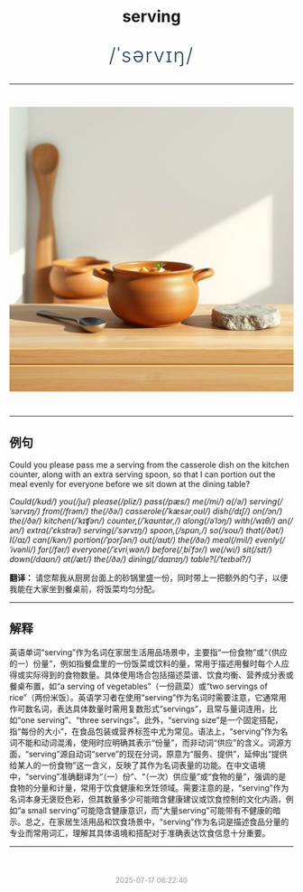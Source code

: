 <div align="center">

# serving

<div style="margin: 30px 0;">
<h1 style="font-size: 2.5em; font-weight: 300; letter-spacing: 2px; margin: 0; color: #2c3e50;">
/ˈsərvɪŋ/
</h1>
</div>

</div>

---

<div align="center" style="margin: 40px 0;">

![serving](images/serving.png)

</div>

---

## 例句

Could you please pass me a serving from the casserole dish on the kitchen counter, along with an extra serving spoon, so that I can portion out the meal evenly for everyone before we sit down at the dining table?

*Could(/kʊd/) you(/ju/) please(/pliz/) pass(/pæs/) me(/mi/) a(/ə/) serving(/ˈsərvɪŋ/) from(/frəm/) the(/ðə/) casserole(/ˈkæsərˌoʊl/) dish(/dɪʃ/) on(/ɔn/) the(/ðə/) kitchen(/ˈkɪʧən/) counter,(/ˈkaʊntər,/) along(/əˈlɔŋ/) with(/wɪθ/) an(/ən/) extra(/ˈɛkstrə/) serving(/ˈsərvɪŋ/) spoon,(/spun,/) so(/soʊ/) that(/ðət/) I(/aɪ/) can(/kən/) portion(/ˈpɔrʃən/) out(/aʊt/) the(/ðə/) meal(/mil/) evenly(/ˈivənli/) for(/fər/) everyone(/ˈɛvriˌwən/) before(/ˌbiˈfɔr/) we(/wi/) sit(/sɪt/) down(/daʊn/) at(/æt/) the(/ðə/) dining(/ˈdaɪnɪŋ/) table?(/ˈteɪbəl?/)*

**翻译：** 请您帮我从厨房台面上的砂锅里盛一份，同时带上一把额外的勺子，以便我能在大家坐到餐桌前，将饭菜均匀分配。

---

## 解释

英语单词“serving”作为名词在家居生活用品场景中，主要指“一份食物”或“（供应的一）份量”，例如指餐盘里的一份饭菜或饮料的量，常用于描述用餐时每个人应得或实际得到的食物数量。具体使用场合包括描述菜谱、饮食均衡、营养成分表或餐桌布置，如“a serving of vegetables”（一份蔬菜）或“two servings of rice”（两份米饭）。英语学习者在使用“serving”作为名词时需要注意，它通常用作可数名词，表达具体数量时需用复数形式“servings”，且常与量词连用，比如“one serving”、“three servings”。此外，“serving size”是一个固定搭配，指“每份的大小”，在食品包装或营养标签中尤为常见。语法上，“serving”作为名词不能和动词混淆，使用时应明确其表示“份量”，而非动词“供应”的含义。词源方面，“serving”源自动词“serve”的现在分词，原意为“服务、提供”，延伸出“提供给某人的一份食物”这一含义，反映了其作为名词表量的功能。在中文语境中，“serving”准确翻译为“（一）份”、“（一次）供应量”或“食物的量”，强调的是食物的分量和计量，常用于饮食健康和烹饪领域。需要注意的是，“serving”作为名词本身无褒贬色彩，但其数量多少可能暗含健康建议或饮食控制的文化内涵，例如“a small serving”可能隐含健康意识，而“大量serving”可能带有不健康的暗示。总之，在家居生活用品和饮食场景中，“serving”作为名词是描述食品分量的专业而常用词汇，理解其具体语境和搭配对于准确表达饮食信息十分重要。


---

<div align="center" style="margin-top: 50px;">
<small style="color: #999; font-size: 0.9em;">2025-07-17 06:22:40</small>
</div>
